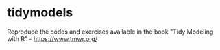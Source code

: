 # tidymodels
Reproduce the codes and exercises available in the book "Tidy Modeling with R" - https://www.tmwr.org/
